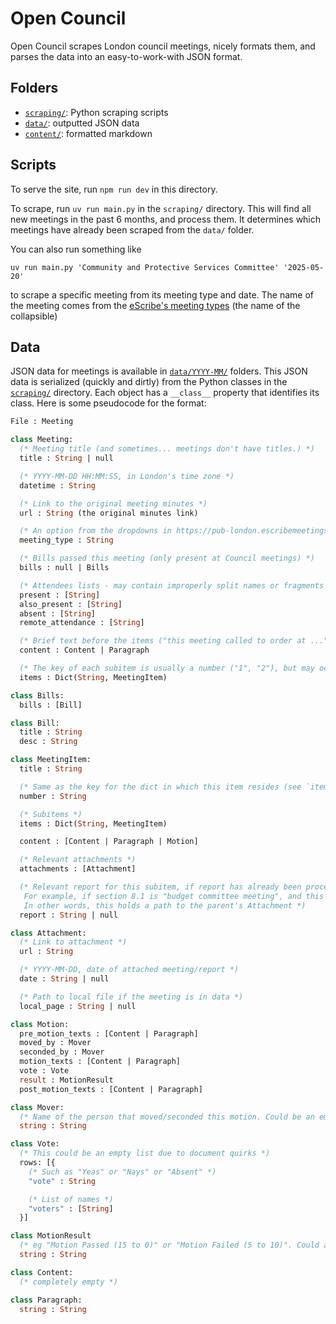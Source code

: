 # Open Council

Open Council scrapes London council meetings, nicely formats them, and parses the data into an easy-to-work-with JSON format.

## Folders

- [`scraping/`](scraping/): Python scraping scripts
- [`data/`](scraping/): outputted JSON data
- [`content/`](scraping/): formatted markdown

## Scripts

To serve the site, run `npm run dev` in this directory.

To scrape, run `uv run main.py` in the `scraping/` directory. This will find all new meetings in the past 6 months, and process them. It determines which meetings have already been scraped from the `data/` folder.

You can also run something like
```
uv run main.py 'Community and Protective Services Committee' '2025-05-20'
```
to scrape a specific meeting from its meeting type and date. The name of the meeting comes from the [eScribe's meeting types](https://pub-london.escribemeetings.com/?MeetingViewId=1) (the name of the collapsible)

## Data

JSON data for meetings is available in [`data/YYYY-MM/`](data/) folders. This JSON data is serialized (quickly and dirtly) from the Python classes in the [`scraping/`](scraping/) directory. Each object has a `__class__` property that identifies its class. Here is some pseudocode for the format:

```ocaml
File : Meeting

class Meeting:
  (* Meeting title (and sometimes... meetings don't have titles.) *)
  title : String | null

  (* YYYY-MM-DD HH:MM:SS, in London's time zone *)
  datetime : String

  (* Link to the original meeting minutes *)
  url : String (the original minutes link)

  (* An option from the dropdowns in https://pub-london.escribemeetings.com/?MeetingViewId=1 *)
  meeting_type : String

  (* Bills passed this meeting (only present at Council meetings) *)
  bills : null | Bills

  (* Attendees lists - may contain improperly split names or fragments of titles; I try my best to clean this up but some edge cases surely elude me *)
  present : [String]
  also_present : [String]
  absent : [String]
  remote_attendance : [String]

  (* Brief text before the items ("this meeting called to order at ..." etc) *)
  content : Content | Paragraph

  (* The key of each subitem is usually a number ("1", "2"), but may occasionally be a letter (such as "a") *)
  items : Dict(String, MeetingItem)

class Bills:
  bills : [Bill]

class Bill:
  title : String
  desc : String

class MeetingItem:
  title : String

  (* Same as the key for the dict in which this item resides (see `items` above) *)
  number : String

  (* Subitems *)
  items : Dict(String, MeetingItem)

  content : [Content | Paragraph | Motion]

  (* Relevant attachments *)
  attachments : [Attachment]

  (* Relevant report for this subitem, if report has already been processed and is in the data.
   For example, if section 8.1 is "budget committee meeting", and this item is 8.1.3, "section 4.3 from budget committee meeting", this would hold the path to the budget committee meeting
   In other words, this holds a path to the parent's Attachment *)
  report : String | null

class Attachment:
  (* Link to attachment *)
  url : String

  (* YYYY-MM-DD, date of attached meeting/report *)
  date : String | null

  (* Path to local file if the meeting is in data *)
  local_page : String | null

class Motion:
  pre_motion_texts : [Content | Paragraph]
  moved_by : Mover
  seconded_by : Mover
  motion_texts : [Content | Paragraph]
  vote : Vote
  result : MotionResult
  post_motion_texts : [Content | Paragraph]

class Mover:
  (* Name of the person that moved/seconded this motion. Could be an empty string if the motion didn't need someone to move/second. *)
  string : String

class Vote:
  (* This could be an empty list due to document quirks *)
  rows: [{
    (* Such as "Yeas" or "Nays" or "Absent" *)
    "vote" : String

    (* List of names *)
    "voters" : [String]
  }]

class MotionResult
  (* eg "Motion Passed (15 to 0)" or "Motion Failed (5 to 10)". Could also be an empty string if inconclusive (such as if it was amended) *)
  string : String

class Content:
  (* completely empty *)

class Paragraph:
  string : String
```
